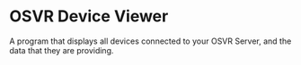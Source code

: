 # OSVR Device Viewer
A program that displays all devices connected to your OSVR Server, and the data that they are providing.
